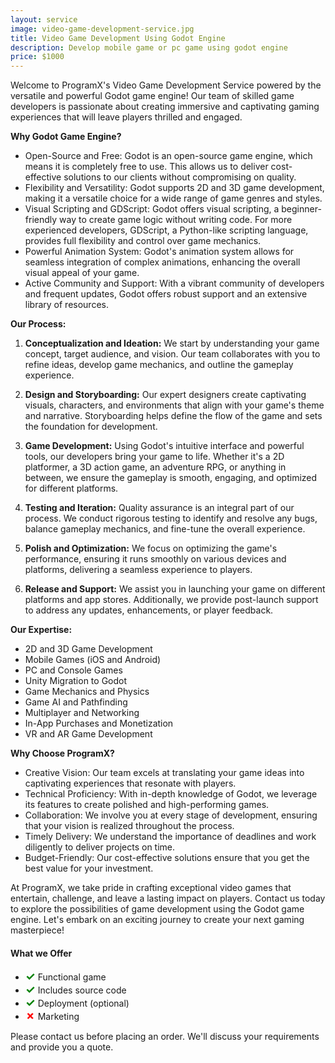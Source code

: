 ```yaml
---
layout: service
image: video-game-development-service.jpg
title: Video Game Development Using Godot Engine
description: Develop mobile game or pc game using godot engine
price: $1000
---
```


Welcome to ProgramX's Video Game Development Service powered by the versatile and powerful Godot game engine! Our team of skilled game developers is passionate about creating immersive and captivating gaming experiences that will leave players thrilled and engaged.

**Why Godot Game Engine?**
- Open-Source and Free: Godot is an open-source game engine, which means it is completely free to use. This allows us to deliver cost-effective solutions to our clients without compromising on quality.
- Flexibility and Versatility: Godot supports 2D and 3D game development, making it a versatile choice for a wide range of game genres and styles.
- Visual Scripting and GDScript: Godot offers visual scripting, a beginner-friendly way to create game logic without writing code. For more experienced developers, GDScript, a Python-like scripting language, provides full flexibility and control over game mechanics.
- Powerful Animation System: Godot's animation system allows for seamless integration of complex animations, enhancing the overall visual appeal of your game.
- Active Community and Support: With a vibrant community of developers and frequent updates, Godot offers robust support and an extensive library of resources.

**Our Process:**
1. **Conceptualization and Ideation:** We start by understanding your game concept, target audience, and vision. Our team collaborates with you to refine ideas, develop game mechanics, and outline the gameplay experience.

2. **Design and Storyboarding:** Our expert designers create captivating visuals, characters, and environments that align with your game's theme and narrative. Storyboarding helps define the flow of the game and sets the foundation for development.

3. **Game Development:** Using Godot's intuitive interface and powerful tools, our developers bring your game to life. Whether it's a 2D platformer, a 3D action game, an adventure RPG, or anything in between, we ensure the gameplay is smooth, engaging, and optimized for different platforms.

4. **Testing and Iteration:** Quality assurance is an integral part of our process. We conduct rigorous testing to identify and resolve any bugs, balance gameplay mechanics, and fine-tune the overall experience.

5. **Polish and Optimization:** We focus on optimizing the game's performance, ensuring it runs smoothly on various devices and platforms, delivering a seamless experience to players.

6. **Release and Support:** We assist you in launching your game on different platforms and app stores. Additionally, we provide post-launch support to address any updates, enhancements, or player feedback.

**Our Expertise:**
- 2D and 3D Game Development
- Mobile Games (iOS and Android)
- PC and Console Games
- Unity Migration to Godot
- Game Mechanics and Physics
- Game AI and Pathfinding
- Multiplayer and Networking
- In-App Purchases and Monetization
- VR and AR Game Development

**Why Choose ProgramX?**
- Creative Vision: Our team excels at translating your game ideas into captivating experiences that resonate with players.
- Technical Proficiency: With in-depth knowledge of Godot, we leverage its features to create polished and high-performing games.
- Collaboration: We involve you at every stage of development, ensuring that your vision is realized throughout the process.
- Timely Delivery: We understand the importance of deadlines and work diligently to deliver projects on time.
- Budget-Friendly: Our cost-effective solutions ensure that you get the best value for your investment.

At ProgramX, we take pride in crafting exceptional video games that entertain, challenge, and leave a lasting impact on players. Contact us today to explore the possibilities of game development using the Godot game engine. Let's embark on an exciting journey to create your next gaming masterpiece!

#### What we Offer

- <span style="color:green; font-size: 18px; font-weight: bold;">✓</span> Functional game
- <span style="color:green; font-size: 18px; font-weight: bold;">✓</span> Includes source code
- <span style="color:green; font-size: 18px; font-weight: bold;">✓</span> Deployment (optional)
- <span style="color:red; font-size: 18px; font-weight: bold;">✗</span> Marketing

Please contact us before placing an order. We'll discuss your requirements and provide you a quote.

